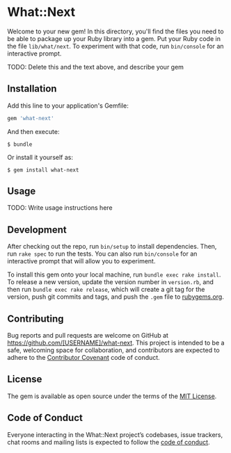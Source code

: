 # What::Next

Welcome to your new gem! In this directory, you'll find the files you need to be able to package up your Ruby library into a gem. Put your Ruby code in the file `lib/what/next`. To experiment with that code, run `bin/console` for an interactive prompt.

TODO: Delete this and the text above, and describe your gem

## Installation

Add this line to your application's Gemfile:

```ruby
gem 'what-next'
```

And then execute:

    $ bundle

Or install it yourself as:

    $ gem install what-next

## Usage

TODO: Write usage instructions here

## Development

After checking out the repo, run `bin/setup` to install dependencies. Then, run `rake spec` to run the tests. You can also run `bin/console` for an interactive prompt that will allow you to experiment.

To install this gem onto your local machine, run `bundle exec rake install`. To release a new version, update the version number in `version.rb`, and then run `bundle exec rake release`, which will create a git tag for the version, push git commits and tags, and push the `.gem` file to [rubygems.org](https://rubygems.org).

## Contributing

Bug reports and pull requests are welcome on GitHub at https://github.com/[USERNAME]/what-next. This project is intended to be a safe, welcoming space for collaboration, and contributors are expected to adhere to the [Contributor Covenant](http://contributor-covenant.org) code of conduct.

## License

The gem is available as open source under the terms of the [MIT License](https://opensource.org/licenses/MIT).

## Code of Conduct

Everyone interacting in the What::Next project’s codebases, issue trackers, chat rooms and mailing lists is expected to follow the [code of conduct](https://github.com/[USERNAME]/what-next/blob/master/CODE_OF_CONDUCT.md).
